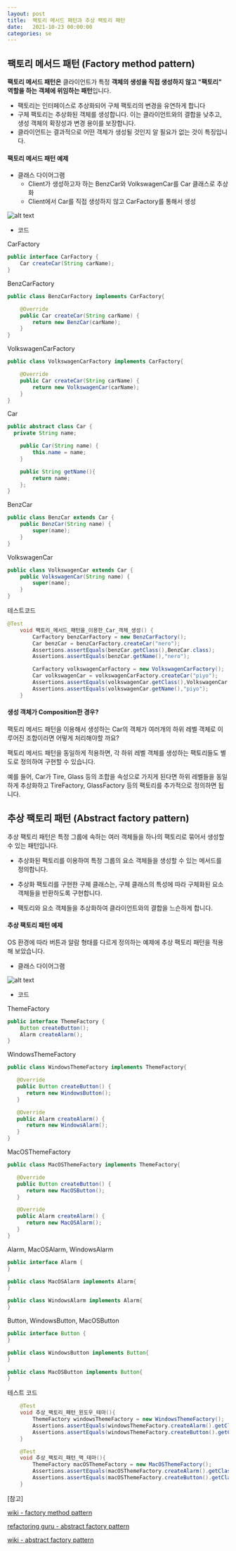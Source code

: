 ```yaml
---
layout: post
title:  팩토리 메서드 패턴과 추상 팩토리 패턴
date:   2021-10-23 00:00:00
categories: se
---
```


## 팩토리 메서드 패턴 (Factory method pattern)

**팩토리 메서드 패턴은** 클라이언트가 특정 **객체의 생성을 직접 생성하지 않고 "팩토리" 역할을 하는 객체에 위임하는 패턴**입니다.

- 팩토리는 인터페이스로 추상화되어 구체 팩토리의 변경을 유연하게 합니다
- 구체 팩토리는 추상화된 객체를 생성합니다.  이는 클라이언트와의 결합을 낮추고, 생성 객체의 확장성과 변경 용이를 보장합니다. 
- 클라이언트는 결과적으로 어떤 객체가 생성될 것인지 알 필요가 없는 것이 특징입니다.



#### 팩토리 메서드 패턴 예제

- 클래스 다이어그램
  - Client가 생성하고자 하는 BenzCar와 VolkswagenCar를 Car 클래스로 추상화
  - Client에서 Car를 직접 생성하지 않고 CarFactory를 통해서 생성

![alt text](/public/img/2021-10-23-factory-method.png)

- 코드

CarFactory

```java
public interface CarFactory {
	Car createCar(String carName);
}
```

BenzCarFactory

```java
public class BenzCarFactory implements CarFactory{

	@Override
	public Car createCar(String carName) {
		return new BenzCar(carName);
	}
}
```

VolkswagenCarFactory

```java
public class VolkswagenCarFactory implements CarFactory{

	@Override
	public Car createCar(String carName) {
		return new VolkswagenCar(carName);
	}
}
```

Car

```java
public abstract class Car {
  private String name;

	public Car(String name) {
		this.name = name;
	}

	public String getName(){
		return name;
	};
}
```

BenzCar

```java
public class BenzCar extends Car {
	public BenzCar(String name) {
		super(name);
	}
}
```

VolkswagenCar

```java
public class VolkswagenCar extends Car {
	public VolkswagenCar(String name) {
		super(name);
	}
}
```

테스트코드

```java
@Test
	void 팩토리_메서드_패턴을_이용한_Car_객체_생성() {
		CarFactory benzCarFactory = new BenzCarFactory();
		Car benzCar = benzCarFactory.createCar("nero");
		Assertions.assertEquals(benzCar.getClass(),BenzCar.class);
		Assertions.assertEquals(benzCar.getName(),"nero");

		CarFactory volkswagenCarFactory = new VolkswagenCarFactory();
		Car volkswagenCar = volkswagenCarFactory.createCar("piyo");
		Assertions.assertEquals(volkswagenCar.getClass(),VolkswagenCar.class);
		Assertions.assertEquals(volkswagenCar.getName(),"piyo");
	}
```



#### 생성 객체가 Composition한 경우?

팩토리 메서드 패턴을 이용해서 생성하는 Car의 객체가 여러개의 하위 레벨 객체로 이루어진 조합이라면 어떻게 처리해야할 까요?

팩토리 메서드 패턴을 동일하게 적용하면, 각 하위 레벨 객체를 생성하는 팩토리들도 별도로 정의하여 구현할 수 있습니다.

예를 들어, Car가 Tire, Glass 등의 조합을 속성으로 가지게 된다면 하위 레벨들을 동일하게 추상화하고 TireFactory, GlassFactory 등의 팩토리를 추가적으로 정의하면 됩니다.



## 추상 팩토리 패턴 (Abstract factory pattern)

추상 팩토리 패턴은 특정 그룹에 속하는 여러 객체들을 하나의 팩토리로 묶어서 생성할 수 있는 패턴입니다. 

- 추상화된 팩토리를 이용하여 특정 그룹의 요소 객체들을 생성할 수 있는 메서드를 정의합니다.
- 추상화 팩토리를 구현한 구체 클래스는, 구체 클래스의 특성에 따라 구체화된 요소 객체들을 반환하도록 구현합니다.

- 팩토리와 요소 객체들을 추상화하여 클라이언트와의 결합을 느슨하게 합니다.



#### 추상 팩토리 패턴 예제

OS 환경에 따라 버튼과 알람 형태를 다르게 정의하는 예제에 추상 팩토리 패턴을 적용해 보았습니다.



- 클래스 다이어그램

![alt text](/public/img/2021-10-23-abstract-factory.png)

- 코드

ThemeFactory

```java
public interface ThemeFactory {
	Button createButton();
	Alarm createAlarm();
}
```

WindowsThemeFactory

```java
public class WindowsThemeFactory implements ThemeFactory{

   @Override
   public Button createButton() {
      return new WindowsButton();
   }

   @Override
   public Alarm createAlarm() {
      return new WindowsAlarm();
   }
}
```

MacOSThemeFactory

```java
public class MacOSThemeFactory implements ThemeFactory{

   @Override
   public Button createButton() {
      return new MacOSButton();
   }

   @Override
   public Alarm createAlarm() {
      return new MacOSAlarm();
   }
}
```

Alarm, MacOSAlarm, WindowsAlarm

```java
public interface Alarm {
}

public class MacOSAlarm implements Alarm{
}

public class WindowsAlarm implements Alarm{
}

```

Button, WindowsButton, MacOSButton

```java
public interface Button {
}

public class WindowsButton implements Button{
}

public class MacOSButton implements Button{
}
```

테스트 코드

```java
	@Test
	void 추상_팩토리_패턴_윈도우_테마(){
		ThemeFactory windowsThemeFactory = new WindowsThemeFactory();
		Assertions.assertEquals(windowsThemeFactory.createAlarm().getClass(), WindowsAlarm.class);
		Assertions.assertEquals(windowsThemeFactory.createButton().getClass(), WindowsButton.class);
	}

	@Test
	void 추상_팩토리_패턴_맥_테마(){
		ThemeFactory macOSThemeFactory = new MacOSThemeFactory();
		Assertions.assertEquals(macOSThemeFactory.createAlarm().getClass(), MacOSAlarm.class);
		Assertions.assertEquals(macOSThemeFactory.createButton().getClass(), MacOSButton.class);
	}
```




[참고]

[wiki - factory method pattern](https://en.wikipedia.org/wiki/Factory_method_pattern)

[refactoring guru - abstract factory pattern](https://refactoring.guru/design-patterns/abstract-factory)

[wiki - abstract factory pattern](https://en.wikipedia.org/wiki/Abstract_factory_pattern)
